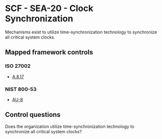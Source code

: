 # SCF - SEA-20 - Clock Synchronization
Mechanisms exist to utilize time-synchronization technology to synchronize all critical system clocks. 
## Mapped framework controls
### ISO 27002
- [A.8.17](../iso27002/a-8.md#a817)
  
### NIST 800-53
- [AU-8](../nist80053/au-8.md)
  
## Control questions
Does the organization utilize time-synchronization technology to synchronize all critical system clocks? 
  
